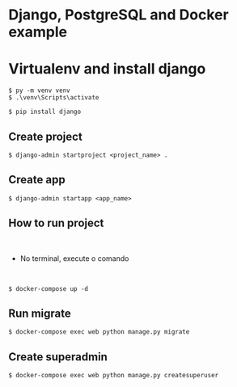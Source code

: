 # Django, PostgreSQL and Docker example

# Virtualenv and install django

```console
$ py -m venv venv
$ .\venv\Scripts\activate

$ pip install django
```

## Create project

```console
$ django-admin startproject <project_name> .
```

## Create app

```console
$ django-admin startapp <app_name>
```

## How to run project

<br>

- No terminal, execute o comando

<br>

```console
$ docker-compose up -d
```

## Run migrate

```console
$ docker-compose exec web python manage.py migrate
```

## Create superadmin

```console
$ docker-compose exec web python manage.py createsuperuser
```